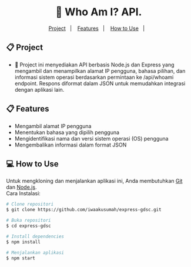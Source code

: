 <h1 align="center"> 
	🔐 Who Am I? API.
</h1>

<p align="center">
  <a href="#-projeto">Project</a>&nbsp;&nbsp;&nbsp;|&nbsp;&nbsp;&nbsp;
  <a href="#-features ">Features</a>&nbsp;&nbsp;&nbsp;|&nbsp;&nbsp;&nbsp;
  <a href="#-como-usar">How to Use</a>&nbsp;&nbsp;&nbsp;|&nbsp;&nbsp;&nbsp;
</p>

## 📋 Project

* 🔐 Project ini menyediakan API berbasis Node.js dan Express yang mengambil dan menampilkan alamat IP pengguna, bahasa pilihan, dan informasi sistem operasi berdasarkan permintaan ke /api/whoami endpoint. Respons diformat dalam JSON untuk memudahkan integrasi dengan aplikasi lain.<br>

## 📋 Features

* Mengambil alamat IP pengguna
* Menentukan bahasa yang dipilih pengguna
* Mengidentifikasi nama dan versi sistem operasi (OS) pengguna
* Mengembalikan informasi dalam format JSON<br>

## 💻 How to Use

Untuk mengkloning dan menjalankan aplikasi ini, Anda membutuhkan [Git](https://git-scm.com) dan [Node.js](https://nodejs.org/en/download/). 
<br>
Cara Instalasi:

```bash
# Clone repositori
$ git clone https://github.com/iwaakusumah/express-gdsc.git
```
```bash
# Buka repositori
$ cd express-gdsc
```
```bash
# Install dependencies
$ npm install
```
```bash
# Menjalankan aplikasi
$ npm start
```